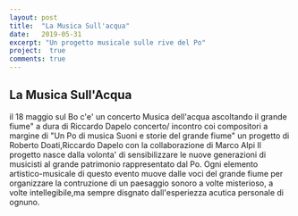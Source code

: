 ```yaml
---
layout: post
title:  "La Musica Sull'acqua"
date:   2019-05-31
excerpt: "Un progetto musicale sulle rive del Po"
project:  true
comments: true
---
```


## La Musica Sull'Acqua

il 18 maggio sul Bo c'e' un concerto
Musica dell'acqua ascoltando il grande fiume"
a dura di Riccardo Dapelo concerto/ incontro coi compositori a margine di "Un Po di musica Suoni e storie del grande fiume"
un progetto di Roberto Doati,Riccardo Dapelo con la collaborazione di Marco Alpi
Il progetto nasce dalla volonta' di sensibilizzare le nuove generazioni di musicisti al grande patrimonio rappresentato dal Po.
Ogni elemento artistico-musicale di questo evento muove dalle voci del grande fiume per organizzare la contruzione di un paesaggio sonoro a volte misterioso, a volte intellegibile,ma sempre disgnato dall'esperiezza acutica personale di ognuno.

